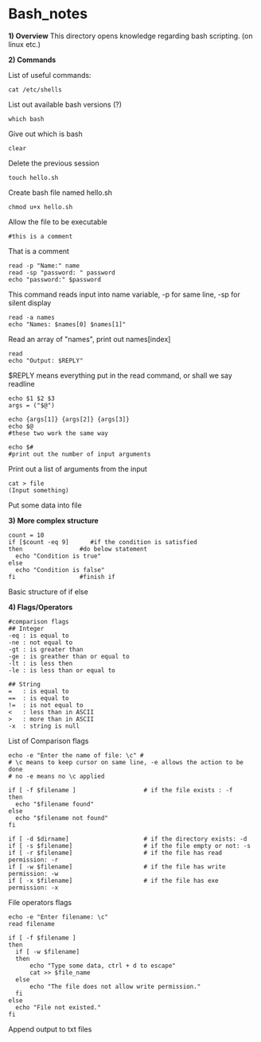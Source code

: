 # Bash_notes

**1) Overview**
This directory opens knowledge regarding bash scripting. (on linux etc.)

**2) Commands**

List of useful commands:
```
cat /etc/shells
```
List out available bash versions (?)
```
which bash
```
Give out which is bash
```
clear
```
Delete the previous session
```
touch hello.sh
```
Create bash file named hello.sh
```
chmod u+x hello.sh
```
Allow the file to be executable

```
#this is a comment
```
That is a comment

```
read -p "Name:" name
read -sp "password: " password
echo "password:" $password
```
This command reads input into name variable, -p for same line, -sp for silent display

```
read -a names
echo "Names: $names[0] $names[1]"
```
Read an array of "names", print out names[index]

```
read
echo "Output: $REPLY"
```
$REPLY means everything put in the read command, or shall we say readline

```
echo $1 $2 $3
args = ("$@")

echo {args[1]} {args[2]} {args[3]}
echo $@
#these two work the same way

echo $#
#print out the number of input arguments
```
Print out a list of arguments from the input

```
cat > file
(Input something)
```
Put some data into file

**3) More complex structure**

```
count = 10
if [$count -eq 9]      #if the condition is satisfied
then                #do below statement
  echo "Condition is true"
else
  echo "Condition is false"
fi                  #finish if
```
Basic structure of if else

**4) Flags/Operators**
```
#comparison flags
## Integer
-eq : is equal to
-ne : not equal to
-gt : is greater than
-ge : is greather than or equal to
-lt : is less then
-le : is less than or equal to

## String
=   : is equal to
==  : is equal to
!=  : is not equal to
<   : less than in ASCII
>   : more than in ASCII
-x  : string is null
```
List of Comparison flags
```
echo -e "Enter the name of file: \c" #
# \c means to keep cursor on same line, -e allows the action to be done
# no -e means no \c applied

if [ -f $filename ]                   # if the file exists : -f
then
  echo "$filename found"
else
  echo "$filename not found"
fi

if [ -d $dirname]                     # if the directory exists: -d
if [ -s $filename]                    # if the file empty or not: -s
if [ -r $filename]                    # if the file has read permission: -r
if [ -w $filename]                    # if the file has write permission: -w
if [ -x $filename]                    # if the file has exe permission: -x 
```
File operators flags

```
echo -e "Enter filename: \c"
read filename

if [ -f $filename ]
then
  if [ -w $filename]
  then
      echo "Type some data, ctrl + d to escape"
      cat >> $file_name
  else
      echo "The file does not allow write permission."
  fi
else
  echo "File not existed."
fi 
```
Append output to txt files









